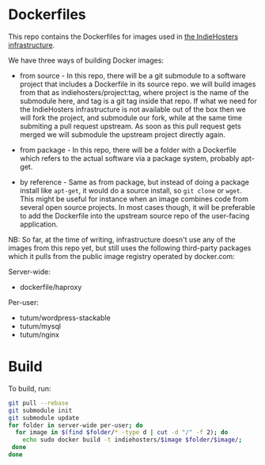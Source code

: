 # Dockerfiles

This repo contains the Dockerfiles for images used in [the IndieHosters infrastructure](https://github.com/indiehosters/infrastructure.git).

We have three ways of building Docker images:

* from source - In this repo, there will be a git submodule to a software project that includes a Dockerfile in its source repo.
    we will build images from that as indiehosters/project:tag, where project is the name of the submodule here, and tag is a git
    tag inside that repo. If what we need for the IndieHosters infrastructure is not available out of the box then we will fork the
    project, and submodule our fork, while at the same time submiting a pull request upstream. As soon as this pull request gets merged
    we will submodule the upstream project directly again.

* from package - In this repo, there will be a folder with a Dockerfile which refers to the actual software via a package system, probably
    apt-get.

* by reference - Same as from package, but instead of doing a package install like `apt-get`, it would do a source install, so `git clone` or
    `wget`. This might be useful for instance when an image combines code from several open source projects. In most cases though, it will be preferable to add the Dockerfile into the upstream source repo of the user-facing application.


NB: So far, at the time of writing, infrastructure doesn't use any of the images from this repo yet, but still uses the following third-party
packages which it pulls from the public image registry operated by docker.com:

Server-wide:

* dockerfile/haproxy

Per-user:

* tutum/wordpress-stackable
* tutum/mysql
* tutum/nginx

# Build

To build, run:

```bash
git pull --rebase
git submodule init
git submodule update
for folder in server-wide per-user; do
  for image in $(find $folder/* -type d | cut -d "/" -f 2); do
    echo sudo docker build -t indiehosters/$image $folder/$image/;
 done
done
```
